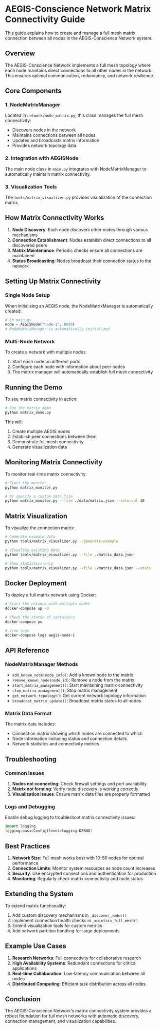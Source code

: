 # AEGIS-Conscience Network Matrix Connectivity Guide

This guide explains how to create and manage a full mesh matrix connection between all nodes in the AEGIS-Conscience Network system.

## Overview

The AEGIS-Conscience Network implements a full mesh topology where each node maintains direct connections to all other nodes in the network. This ensures optimal communication, redundancy, and network resilience.

## Core Components

### 1. NodeMatrixManager
Located in `network/node_matrix.py`, this class manages the full mesh connectivity:
- Discovers nodes in the network
- Maintains connections between all nodes
- Updates and broadcasts matrix information
- Provides network topology data

### 2. Integration with AEGISNode
The main node class in `main.py` integrates with NodeMatrixManager to automatically maintain matrix connectivity.

### 3. Visualization Tools
The `tools/matrix_visualizer.py` provides visualization of the connection matrix.

## How Matrix Connectivity Works

1. **Node Discovery**: Each node discovers other nodes through various mechanisms
2. **Connection Establishment**: Nodes establish direct connections to all discovered peers
3. **Matrix Maintenance**: Periodic checks ensure all connections are maintained
4. **Status Broadcasting**: Nodes broadcast their connection status to the network

## Setting Up Matrix Connectivity

### Single Node Setup

When initializing an AEGIS node, the NodeMatrixManager is automatically created:

```python
# In main.py
node = AEGISNode("node-1", 8080)
# NodeMatrixManager is automatically initialized
```

### Multi-Node Network

To create a network with multiple nodes:

1. Start each node on different ports
2. Configure each node with information about peer nodes
3. The matrix manager will automatically establish full mesh connectivity

## Running the Demo

To see matrix connectivity in action:

```bash
# Run the matrix demo
python matrix_demo.py
```

This will:
1. Create multiple AEGIS nodes
2. Establish peer connections between them
3. Demonstrate full mesh connectivity
4. Generate visualization data

## Monitoring Matrix Connectivity

To monitor real-time matrix connectivity:

```bash
# Start the monitor
python matrix_monitor.py

# Or specify a custom data file
python matrix_monitor.py --file ./data/matrix.json --interval 10
```

## Matrix Visualization

To visualize the connection matrix:

```bash
# Generate example data
python tools/matrix_visualizer.py --generate-example

# Visualize existing data
python tools/matrix_visualizer.py --file ./matrix_data.json

# Show statistics only
python tools/matrix_visualizer.py --file ./matrix_data.json --stats
```

## Docker Deployment

To deploy a full matrix network using Docker:

```bash
# Start the network with multiple nodes
docker-compose up -d

# Check the status of containers
docker-compose ps

# View logs
docker-compose logs aegis-node-1
```

## API Reference

### NodeMatrixManager Methods

- `add_known_node(node_info)`: Add a known node to the matrix
- `remove_known_node(node_id)`: Remove a node from the matrix
- `start_matrix_management()`: Start maintaining matrix connectivity
- `stop_matrix_management()`: Stop matrix management
- `get_network_topology()`: Get current network topology information
- `broadcast_matrix_update()`: Broadcast matrix status to all nodes

### Matrix Data Format

The matrix data includes:
- Connection matrix showing which nodes are connected to which
- Node information including status and connection details
- Network statistics and connectivity metrics

## Troubleshooting

### Common Issues

1. **Nodes not connecting**: Check firewall settings and port availability
2. **Matrix not forming**: Verify node discovery is working correctly
3. **Visualization issues**: Ensure matrix data files are properly formatted

### Logs and Debugging

Enable debug logging to troubleshoot matrix connectivity issues:

```python
import logging
logging.basicConfig(level=logging.DEBUG)
```

## Best Practices

1. **Network Size**: Full mesh works best with 10-50 nodes for optimal performance
2. **Connection Limits**: Monitor system resources as node count increases
3. **Security**: Use encrypted connections and authentication for production
4. **Monitoring**: Regularly check matrix connectivity and node status

## Extending the System

To extend matrix functionality:

1. Add custom discovery mechanisms in `_discover_nodes()`
2. Implement connection health checks in `_maintain_full_mesh()`
3. Extend visualization tools for custom metrics
4. Add network partition handling for large deployments

## Example Use Cases

1. **Research Networks**: Full connectivity for collaborative research
2. **High Availability Systems**: Redundant connections for critical applications
3. **Real-time Collaboration**: Low-latency communication between all nodes
4. **Distributed Computing**: Efficient task distribution across all nodes

## Conclusion

The AEGIS-Conscience Network's matrix connectivity system provides a robust foundation for full mesh networks with automatic discovery, connection management, and visualization capabilities.